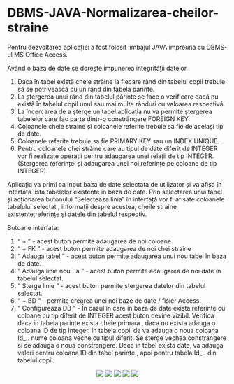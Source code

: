 # DBMS-JAVA-Normalizarea-cheilor-straine

Pentru dezvoltarea aplicației a fost folosit limbajul JAVA împreuna cu DBMS-ul MS Office Access.

Având o baza de date se dorește impunerea integrității datelor.
<ol>
<li> Daca în tabel există cheie străine la fiecare rând din tabelul copil trebuie să se potrivească cu un rând din tabela parinte. </li>
<li> La ștergerea unui rând din tabelul părinte se face o verificare dacă nu există în tabelul copil unul sau mai multe rânduri cu valoarea respectivă. </li>
  <li> La încercarea de a șterge un tabel aplicația nu va permite ștergerea tabelelor care fac parte dintr-o constrângere FOREIGN KEY.</li>
  <li> Coloanele cheie straine și coloanele referite trebuie sa fie de același tip de date.</li>
  <li> Coloanele referite trebuie sa fie PRIMARY KEY sau un INDEX UNIQUE.</li>
  <li> Pentru coloanele chei străine care au tipul de date diferit de INTEGER vor fi realizate operații pentru adaugarea unei relații de tip INTEGER.(Ștergerea referinței și adaugarea unei noi referințe pe coloane de tip INTEGER).</li>
</ol>

Aplicația va primi ca input baza de date selectata de utilizator și va afișa în interfața lista tabelelor existente în baza de date. Prin selectarea unui tabel și acționarea butonului “Selecteaza linia” în interfață vor fi afișate coloanele tabelului selectat , informații despre acestea, cheile straine existente,referințe și datele din tabelul respectiv.

Butoane interfata: 

<ol>
<li> “ + ” - acest buton permite adaugarea de noi coloane </li>
<li> “ + FK ” - acest buton permite adaugarea de noi chei straine </li>
<li> “ Adauga tabel ” - acest buton permite adaugarea unui nou tabel în baza de date.</li>
<li> “ Adauga linie nou ˘ a ” - acest buton permite adaugarea de noi date în tabelul selectat.</li>
<li> “ Sterge linie ” - acest buton permite stergerea datelor din tabelul selectat.</li>
<li> “ + BD ” - permite crearea unei noi baze de date / fisier Access.</li>
<li>  “ Configureaza DB ” - În cazul în care in baza de date exista referinte cu coloane cu tip diferit de INTEGER acest buton devine vizibil. Verifica daca in tabela parinte exista cheie primara , daca nu exista adauga o coloana ID de tip Integer. In tabela copil de va adauga o noua coloana Id_.. nume coloana veche cu tipul diferit. Se sterge vechea constrangere si se adauga o noua constrangere. Daca in tabel exista date, va adauga valori pentru coloana ID din tabel parinte , apoi pentru tabela Id_.. din tabelul copil. </li>
</ol>

<center> 
<img src="http://i.epvpimg.com/WFPBeab.png"> 
<img src="http://i.epvpimg.com/5onufab.png"> 
<img src="http://i.epvpimg.com/4gUKbab.png"> 
<img src="http://i.epvpimg.com/viL1cab.png"> 
<img src="http://i.epvpimg.com/so1Rfab.png"> 
</center> 

